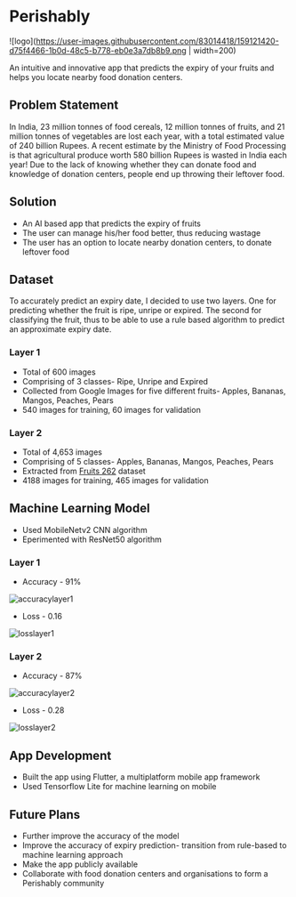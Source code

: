 # Perishably
![logo](https://user-images.githubusercontent.com/83014418/159121420-d75f4466-1b0d-48c5-b778-eb0e3a7db8b9.png | width=200)

An intuitive and innovative app that predicts the expiry of your fruits and helps you locate nearby food donation centers. 

## Problem Statement

In India, 23 million tonnes of food cereals, 12 million tonnes of fruits, and 21 million tonnes of vegetables are lost each year, with a total estimated value of 240 billion Rupees. A recent estimate by the Ministry of Food Processing is that agricultural produce worth 580 billion Rupees is wasted in India each year! Due to the lack of knowing whether they can donate food and knowledge of donation centers, people end up throwing their leftover food. 

## Solution

- An AI based app that predicts the expiry of fruits
- The user can manage his/her food better, thus reducing wastage
- The user has an option to locate nearby donation centers, to donate leftover food

## Dataset

To accurately predict an expiry date, I decided to use two layers. One for predicting whether the fruit is ripe, unripe or expired. The second for classifying the fruit, thus to be able to use a rule based algorithm to predict an approximate expiry date. 

### Layer 1

- Total of 600 images
- Comprising of 3 classes- Ripe, Unripe and Expired
- Collected from Google Images for five different fruits- Apples, Bananas, Mangos, Peaches, Pears
- 540 images for training, 60 images for validation

### Layer 2

- Total of 4,653 images
- Comprising of 5 classes- Apples, Bananas, Mangos, Peaches, Pears
- Extracted from [Fruits 262](https://www.kaggle.com/datasets/aelchimminut/fruits262) dataset
- 4188 images for training, 465 images for validation

## Machine Learning Model

- Used MobileNetv2 CNN algorithm
- Eperimented with ResNet50 algorithm

### Layer 1

- Accuracy - 91%

![accuracylayer1](https://user-images.githubusercontent.com/83014418/159122116-fb7d543c-7e50-44d3-a947-911c91a08a0f.png)

- Loss - 0.16

![losslayer1](https://user-images.githubusercontent.com/83014418/159122122-ea905083-37aa-431b-b91a-ab40e3d1a390.png)

### Layer 2

- Accuracy - 87%

![accuracylayer2](https://user-images.githubusercontent.com/83014418/159122190-490ff95f-585d-4575-b169-067fce1f88aa.png)

- Loss - 0.28

![losslayer2](https://user-images.githubusercontent.com/83014418/159122199-0becdeb6-9fb1-46ec-bc58-f8764eaf7c1c.png)

## App Development

- Built the app using Flutter, a multiplatform mobile app framework
- Used Tensorflow Lite for machine learning on mobile

## Future Plans
- Further improve the accuracy of the model
- Improve the accuracy of expiry prediction- transition from rule-based to machine learning approach
- Make the app publicly available
- Collaborate with food donation centers and organisations to form a Perishably community
